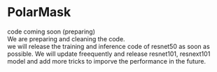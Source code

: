 # PolarMask
code coming soon (preparing)    
We are preparing and cleaning the code.    
we will release the training and inference code of resnet50 as soon as possible. 
We will update freequently and release resnet101, resnext101 model and add more tricks to imporve the performance in the future.
